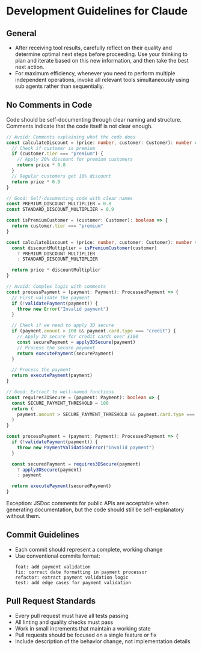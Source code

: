 # Development Guidelines for Claude

## General

- After receiving tool results, carefully reflect on their quality and determine
  optimal next steps before proceeding. Use your thinking to plan and iterate
  based on this new information, and then take the best next action.
- For maximum efficiency, whenever you need to perform multiple independent
  operations, invoke all relevant tools simultaneously using sub agents rather
  than sequentially.

## No Comments in Code

Code should be self-documenting through clear naming and structure. Comments
indicate that the code itself is not clear enough.

```typescript
// Avoid: Comments explaining what the code does
const calculateDiscount = (price: number, customer: Customer): number => {
  // Check if customer is premium
  if (customer.tier === "premium") {
    // Apply 20% discount for premium customers
    return price * 0.8
  }
  // Regular customers get 10% discount
  return price * 0.9
}

// Good: Self-documenting code with clear names
const PREMIUM_DISCOUNT_MULTIPLIER = 0.8
const STANDARD_DISCOUNT_MULTIPLIER = 0.9

const isPremiumCustomer = (customer: Customer): boolean => {
  return customer.tier === "premium"
}

const calculateDiscount = (price: number, customer: Customer): number => {
  const discountMultiplier = isPremiumCustomer(customer)
    ? PREMIUM_DISCOUNT_MULTIPLIER
    : STANDARD_DISCOUNT_MULTIPLIER

  return price * discountMultiplier
}

// Avoid: Complex logic with comments
const processPayment = (payment: Payment): ProcessedPayment => {
  // First validate the payment
  if (!validatePayment(payment)) {
    throw new Error("Invalid payment")
  }

  // Check if we need to apply 3D secure
  if (payment.amount > 100 && payment.card.type === "credit") {
    // Apply 3D secure for credit cards over £100
    const securePayment = apply3DSecure(payment)
    // Process the secure payment
    return executePayment(securePayment)
  }

  // Process the payment
  return executePayment(payment)
}

// Good: Extract to well-named functions
const requires3DSecure = (payment: Payment): boolean => {
  const SECURE_PAYMENT_THRESHOLD = 100
  return (
    payment.amount > SECURE_PAYMENT_THRESHOLD && payment.card.type === "credit"
  )
}

const processPayment = (payment: Payment): ProcessedPayment => {
  if (!validatePayment(payment)) {
    throw new PaymentValidationError("Invalid payment")
  }

  const securedPayment = requires3DSecure(payment)
    ? apply3DSecure(payment)
    : payment

  return executePayment(securedPayment)
}
```

Exception: JSDoc comments for public APIs are acceptable when generating
documentation, but the code should still be self-explanatory without them.

## Commit Guidelines

- Each commit should represent a complete, working change
- Use conventional commits format:
  ```
  feat: add payment validation
  fix: correct date formatting in payment processor
  refactor: extract payment validation logic
  test: add edge cases for payment validation
  ```

## Pull Request Standards

- Every pull request must have all tests passing
- All linting and quality checks must pass
- Work in small increments that maintain a working state
- Pull requests should be focused on a single feature or fix
- Include description of the behavior change, not implementation details
